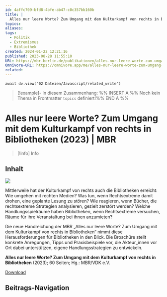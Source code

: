 ```yaml
---
id: 4affc709-bfd8-4bfe-ab47-c0c357bb160b
title: |
  Alles nur leere Worte? Zum Umgang mit dem Kulturkampf von rechts in Bibliotheken (2023) | MBR
topics: 
aliases: 
tags:
  - Politik
  - Extremismus
  - Bibliothek
created: 2024-01-22 12:21:16
published: 2023-08-28 11:55:10
URL: https://mbr-berlin.de/publikationen/alles-nur-leere-worte-zum-umgang-mit-dem-kulturkampf-von-rechts-in-bibliotheken/
Omnivore-URL: https://omnivore.app/me/alles-nur-leere-worte-zum-umgang-mit-dem-kulturkampf-von-rechts--18d30e73a1d
related:
---
```


```dataviewjs
await dv.view("02 Dateien/Javascript/related_write")
```
> [!example]- In diesem Zusammenhang:
> %% INSERT A %%
Noch kein Thema in Frontmatter `topics` definiert!%% END A %%

# Alles nur leere Worte? Zum Umgang mit dem Kulturkampf von rechts in Bibliotheken (2023) | MBR

> [!info] Info
> 
> 


## Inhalt

![](https://proxy-prod.omnivore-image-cache.app/1707x2560,svgGggYm5n7zOK4VV2OSyuTdBxDVoQBKGdwjGNQzvhIQ/https://mbr-berlin.de/wp-content/uploads/2023/08/230709_MBR_Broschuere_Bibliotheken_cover-scaled.jpg) 

Mittlerweile hat der Kulturkampf von rechts auch die Bibliotheken erreicht: Wie umgehen mit rechten Medien? Was tun, wenn Rechtsextreme damit drohen, eine geplante Lesung zu stören? Wie reagieren, wenn Bücher, die rechtsextreme Strategien analysieren, gezielt zerstört werden? Welche Handlungsspielräume haben Bibliotheken, wenn Rechtsextreme versuchen, Räume für ihre Veranstaltung bei ihnen anzumieten? 

Die neue Handreichung der MBR „Alles nur leere Worte? Zum Umgang mit dem Kulturkampf von rechts in Bibliotheken“ nimmt diese Herausforderungen für Bibliotheken in den Blick. Die Broschüre stellt konkrete Anregungen, Tipps und Praxisbeispiele vor, die Akteur\_innen vor Ort dabei unterstützen, eigene Handlungsstrategien zu entwickeln.

**Alles nur leere Worte? Zum Umgang mit dem Kulturkampf von rechts in Bibliotheken** (2023); 60 Seiten; Hg.: MBR/VDK e.V.

[Download](https://mbr-berlin.de/wp-content/uploads/2023/08/230715%5FMBR%5FBroschuere%5FBibliotheken%5Fonline.pdf)

## Beitrags-Navigation